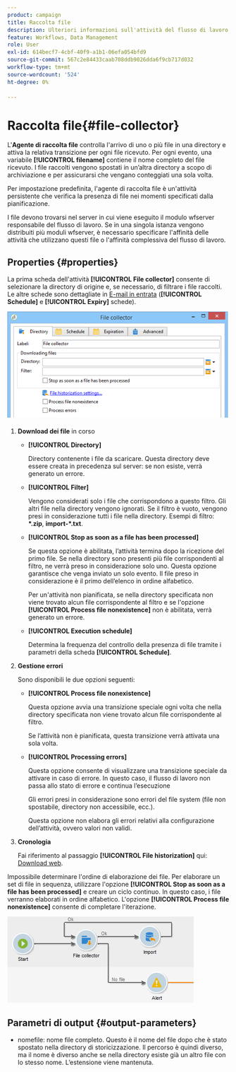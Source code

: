 ```yaml
---
product: campaign
title: Raccolta file
description: Ulteriori informazioni sull'attività del flusso di lavoro dell'agente di raccolta file
feature: Workflows, Data Management
role: User
exl-id: 614becf7-4cbf-40f9-a1b1-06efa054bfd9
source-git-commit: 567c2e84433caab708ddb9026dda6f9cb717d032
workflow-type: tm+mt
source-wordcount: '524'
ht-degree: 0%

---
```


# Raccolta file{#file-collector}



L&#39;**Agente di raccolta file** controlla l&#39;arrivo di uno o più file in una directory e attiva la relativa transizione per ogni file ricevuto. Per ogni evento, una variabile **[!UICONTROL filename]** contiene il nome completo del file ricevuto. I file raccolti vengono spostati in un’altra directory a scopo di archiviazione e per assicurarsi che vengano conteggiati una sola volta.

Per impostazione predefinita, l&#39;agente di raccolta file è un&#39;attività persistente che verifica la presenza di file nei momenti specificati dalla pianificazione.

I file devono trovarsi nel server in cui viene eseguito il modulo wfserver responsabile del flusso di lavoro. Se in una singola istanza vengono distribuiti più moduli wfserver, è necessario specificare l&#39;affinità delle attività che utilizzano questi file o l&#39;affinità complessiva del flusso di lavoro.

## Properties {#properties}

La prima scheda dell&#39;attività **[!UICONTROL File collector]** consente di selezionare la directory di origine e, se necessario, di filtrare i file raccolti. Le altre schede sono dettagliate in [E-mail in entrata](inbound-emails.md) (**[!UICONTROL Schedule]** e **[!UICONTROL Expiry]** schede).

![](assets/file_collect_edit.png)

1. **Download dei file** in corso

   * **[!UICONTROL Directory]**

     Directory contenente i file da scaricare. Questa directory deve essere creata in precedenza sul server: se non esiste, verrà generato un errore.

   * **[!UICONTROL Filter]**

     Vengono considerati solo i file che corrispondono a questo filtro. Gli altri file nella directory vengono ignorati. Se il filtro è vuoto, vengono presi in considerazione tutti i file nella directory. Esempi di filtro: **&#42;.zip**, **import-&#42;.txt**.

   * **[!UICONTROL Stop as soon as a file has been processed]**

     Se questa opzione è abilitata, l’attività termina dopo la ricezione del primo file. Se nella directory sono presenti più file corrispondenti al filtro, ne verrà preso in considerazione solo uno. Questa opzione garantisce che venga inviato un solo evento. Il file preso in considerazione è il primo dell’elenco in ordine alfabetico.

     Per un&#39;attività non pianificata, se nella directory specificata non viene trovato alcun file corrispondente al filtro e se l&#39;opzione **[!UICONTROL Process file nonexistence]** non è abilitata, verrà generato un errore.

   * **[!UICONTROL Execution schedule]**

     Determina la frequenza del controllo della presenza di file tramite i parametri della scheda **[!UICONTROL Schedule]**.

1. **Gestione errori**

   Sono disponibili le due opzioni seguenti:

   * **[!UICONTROL Process file nonexistence]**

     Questa opzione avvia una transizione speciale ogni volta che nella directory specificata non viene trovato alcun file corrispondente al filtro.

     Se l’attività non è pianificata, questa transizione verrà attivata una sola volta.

   * **[!UICONTROL Processing errors]**

     Questa opzione consente di visualizzare una transizione speciale da attivare in caso di errore. In questo caso, il flusso di lavoro non passa allo stato di errore e continua l’esecuzione

     Gli errori presi in considerazione sono errori del file system (file non spostabile, directory non accessibile, ecc.).

     Questa opzione non elabora gli errori relativi alla configurazione dell’attività, ovvero valori non validi.

1. **Cronologia**

   Fai riferimento al passaggio **[!UICONTROL File historization]** qui: [Download web](web-download.md).

Impossibile determinare l&#39;ordine di elaborazione dei file. Per elaborare un set di file in sequenza, utilizzare l&#39;opzione **[!UICONTROL Stop as soon as a file has been processed]** e creare un ciclo continuo. In questo caso, i file verranno elaborati in ordine alfabetico. L&#39;opzione **[!UICONTROL Process file nonexistence]** consente di completare l&#39;iterazione.

![](assets/file_collect_loop.png)

## Parametri di output {#output-parameters}

* nomefile: nome file completo. Questo è il nome del file dopo che è stato spostato nella directory di storicizzazione. Il percorso è quindi diverso, ma il nome è diverso anche se nella directory esiste già un altro file con lo stesso nome. L’estensione viene mantenuta.
